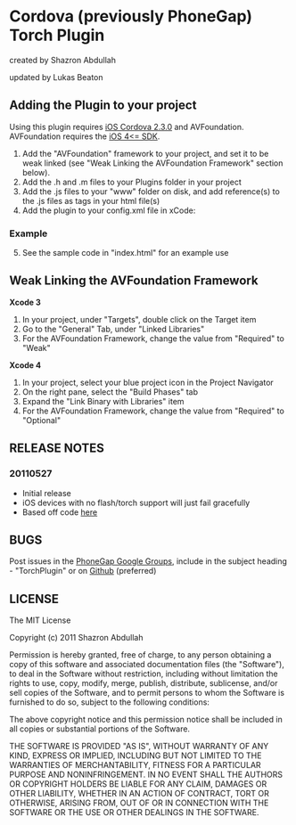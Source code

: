 # Cordova (previously PhoneGap) Torch Plugin #
created by Shazron Abdullah

updated by Lukas Beaton

## Adding the Plugin to your project ##

Using this plugin requires [iOS Cordova 2.3.0](http://phonegap.com/download/) and AVFoundation. AVFoundation requires the [iOS 4<= SDK](http://developer.apple.com/ios).

1. Add the "AVFoundation" framework to your project, and set it to be weak linked (see "Weak Linking the AVFoundation Framework" section below). 
2. Add the .h and .m files to your Plugins folder in your project
3. Add the .js files to your "www" folder on disk, and add reference(s) to the .js files as <link> tags in your html file(s)
4. Add the plugin to your config.xml file in xCode: 

### Example
  <plugin name="Torch" value="Torch" />

5. See the sample code in "index.html" for an example use

## Weak Linking the AVFoundation Framework ##

**Xcode 3**

1. In your project, under "Targets", double click on the Target item
2. Go to the "General" Tab, under "Linked Libraries" 
3. For the AVFoundation Framework, change the value from "Required" to "Weak"

**Xcode 4**

1. In your project, select your blue project icon in the Project Navigator
2. On the right pane, select the "Build Phases" tab
3. Expand the "Link Binary with Libraries" item
4. For the AVFoundation Framework, change the value from "Required" to "Optional"

## RELEASE NOTES ##

### 20110527 ###
* Initial release
* iOS devices with no flash/torch support will just fail gracefully
* Based off code [here](http://stackoverflow.com/questions/3190034/turn-on-torch-flash-on-iphone-4)

## BUGS ##

Post issues in the [PhoneGap Google Groups](http://groups.google.com/group/phonegap), include in the subject heading - "TorchPlugin" or on [Github](http://github.com/phonegap/phonegap-plugins/issues) (preferred)


## LICENSE ##

The MIT License

Copyright (c) 2011 Shazron Abdullah

Permission is hereby granted, free of charge, to any person obtaining a copy of this software and associated documentation files (the "Software"), to deal in the Software without restriction, including without limitation the rights to use, copy, modify, merge, publish, distribute, sublicense, and/or sell copies of the Software, and to permit persons to whom the Software is furnished to do so, subject to the following conditions:

The above copyright notice and this permission notice shall be included in all copies or substantial portions of the Software.

THE SOFTWARE IS PROVIDED "AS IS", WITHOUT WARRANTY OF ANY KIND, EXPRESS OR IMPLIED, INCLUDING BUT NOT LIMITED TO THE WARRANTIES OF MERCHANTABILITY, FITNESS FOR A PARTICULAR PURPOSE AND NONINFRINGEMENT. IN NO EVENT SHALL THE AUTHORS OR COPYRIGHT HOLDERS BE LIABLE FOR ANY CLAIM, DAMAGES OR OTHER LIABILITY, WHETHER IN AN ACTION OF CONTRACT, TORT OR OTHERWISE, ARISING FROM, OUT OF OR IN CONNECTION WITH THE SOFTWARE OR THE USE OR OTHER DEALINGS IN THE SOFTWARE.



